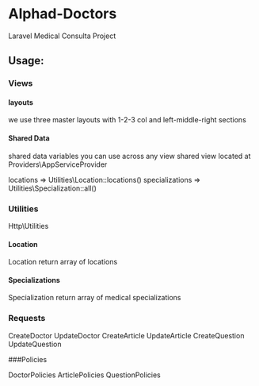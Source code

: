 # Alphad-Doctors

Laravel Medical Consulta Project


## Usage:

### Views

#### layouts

we use three master layouts with 1-2-3 col and
left-middle-right sections   

#### Shared Data 

shared data variables you can use across any view
shared view located at Providers\AppServiceProvider

locations => Utilities\Location::locations()
specializations => Utilities\Specialization::all()

### Utilities

Http\Utilities

#### Location

Location return array of locations

#### Specializations

Specialization return array of medical specializations

### Requests

CreateDoctor
UpdateDoctor
CreateArticle
UpdateArticle
CreateQuestion
UpdateQuestion

###Policies

DoctorPolicies
ArticlePolicies
QuestionPolicies